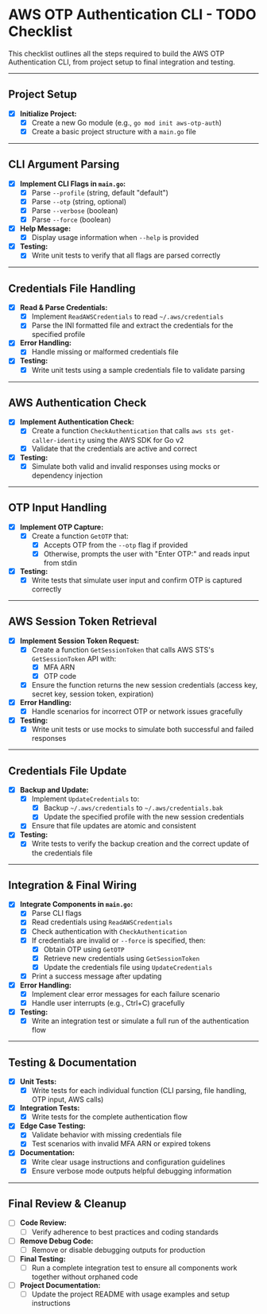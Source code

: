 # AWS OTP Authentication CLI - TODO Checklist

This checklist outlines all the steps required to build the AWS OTP Authentication CLI, from project setup to final integration and testing.

---

## Project Setup

- [x] **Initialize Project:**
  - [x] Create a new Go module (e.g., `go mod init aws-otp-auth`)
  - [x] Create a basic project structure with a `main.go` file

---

## CLI Argument Parsing

- [x] **Implement CLI Flags in `main.go`:**
  - [x] Parse `--profile` (string, default "default")
  - [x] Parse `--otp` (string, optional)
  - [x] Parse `--verbose` (boolean)
  - [x] Parse `--force` (boolean)
- [x] **Help Message:**
  - [x] Display usage information when `--help` is provided
- [x] **Testing:**
  - [x] Write unit tests to verify that all flags are parsed correctly

---

## Credentials File Handling

- [x] **Read & Parse Credentials:**
  - [x] Implement `ReadAWSCredentials` to read `~/.aws/credentials`
  - [x] Parse the INI formatted file and extract the credentials for the specified profile
- [x] **Error Handling:**
  - [x] Handle missing or malformed credentials file
- [x] **Testing:**
  - [x] Write unit tests using a sample credentials file to validate parsing

---

## AWS Authentication Check

- [x] **Implement Authentication Check:**
  - [x] Create a function `CheckAuthentication` that calls `aws sts get-caller-identity` using the AWS SDK for Go v2
  - [x] Validate that the credentials are active and correct
- [x] **Testing:**
  - [x] Simulate both valid and invalid responses using mocks or dependency injection

---

## OTP Input Handling

- [x] **Implement OTP Capture:**
  - [x] Create a function `GetOTP` that:
    - [x] Accepts OTP from the `--otp` flag if provided
    - [x] Otherwise, prompts the user with "Enter OTP:" and reads input from stdin
- [x] **Testing:**
  - [x] Write tests that simulate user input and confirm OTP is captured correctly

---

## AWS Session Token Retrieval

- [x] **Implement Session Token Request:**
  - [x] Create a function `GetSessionToken` that calls AWS STS's `GetSessionToken` API with:
    - [x] MFA ARN
    - [x] OTP code
  - [x] Ensure the function returns the new session credentials (access key, secret key, session token, expiration)
- [x] **Error Handling:**
  - [x] Handle scenarios for incorrect OTP or network issues gracefully
- [x] **Testing:**
  - [x] Write unit tests or use mocks to simulate both successful and failed responses

---

## Credentials File Update

- [x] **Backup and Update:**
  - [x] Implement `UpdateCredentials` to:
    - [x] Backup `~/.aws/credentials` to `~/.aws/credentials.bak`
    - [x] Update the specified profile with the new session credentials
  - [x] Ensure that file updates are atomic and consistent
- [x] **Testing:**
  - [x] Write tests to verify the backup creation and the correct update of the credentials file

---

## Integration & Final Wiring

- [x] **Integrate Components in `main.go`:**
  - [x] Parse CLI flags
  - [x] Read credentials using `ReadAWSCredentials`
  - [x] Check authentication with `CheckAuthentication`
  - [x] If credentials are invalid or `--force` is specified, then:
    - [x] Obtain OTP using `GetOTP`
    - [x] Retrieve new credentials using `GetSessionToken`
    - [x] Update the credentials file using `UpdateCredentials`
  - [x] Print a success message after updating
- [x] **Error Handling:**
  - [x] Implement clear error messages for each failure scenario
  - [x] Handle user interrupts (e.g., Ctrl+C) gracefully
- [x] **Testing:**
  - [x] Write an integration test or simulate a full run of the authentication flow

---

## Testing & Documentation

- [x] **Unit Tests:**
  - [x] Write tests for each individual function (CLI parsing, file handling, OTP input, AWS calls)
- [x] **Integration Tests:**
  - [x] Write tests for the complete authentication flow
- [x] **Edge Case Testing:**
  - [x] Validate behavior with missing credentials file
  - [x] Test scenarios with invalid MFA ARN or expired tokens
- [x] **Documentation:**
  - [x] Write clear usage instructions and configuration guidelines
  - [x] Ensure verbose mode outputs helpful debugging information

---

## Final Review & Cleanup

- [ ] **Code Review:**
  - [ ] Verify adherence to best practices and coding standards
- [ ] **Remove Debug Code:**
  - [ ] Remove or disable debugging outputs for production
- [ ] **Final Testing:**
  - [ ] Run a complete integration test to ensure all components work together without orphaned code
- [ ] **Project Documentation:**
  - [ ] Update the project README with usage examples and setup instructions
